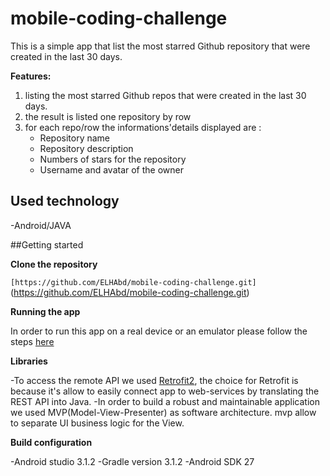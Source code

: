 # mobile-coding-challenge

This is a simple app that list the most starred Github repository that were created in the last 30 days.

**Features:**

1. listing the most starred Github repos that were created in the last 30 days.
2. the result is listed one repository by row
3. for each repo/row the informations'details displayed are :
   - Repository name
   - Repository description
   - Numbers of stars for the repository
   - Username and avatar of the owner

## Used technology

 -Android/JAVA
 
##Getting started
 
 **Clone the repository**
 
 `[https://github.com/ELHAbd/mobile-coding-challenge.git]` (https://github.com/ELHAbd/mobile-coding-challenge.git)
 
 
 **Running the app**
 
 In order to run this app on a real device or an emulator please follow the steps [here](https://developer.android.com/training/basics/firstapp/running-app)
 
 **Libraries**
 
  -To access the remote API we used [Retrofit2](https://square.github.io/retrofit/), the choice for Retrofit is because 
  it's allow  to easily connect app to web-services by translating the REST API into Java. 
  -In order to build a robust and maintainable application we used MVP(Model-View-Presenter) as software architecture. mvp allow to
  separate UI business logic for the View.
 

**Build configuration**

-Android studio 3.1.2
-Gradle version 3.1.2
-Android SDK 27

 
 
 
 
